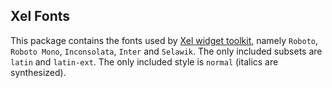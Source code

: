
## Xel Fonts

This package contains the fonts used by [Xel widget toolkit](https://xel-toolkit.org), namely `Roboto`, `Roboto
Mono`, `Inconsolata`, `Inter` and `Selawik`. The only included subsets are `latin` and `latin-ext`. The only
included style is `normal` (italics are synthesized).
